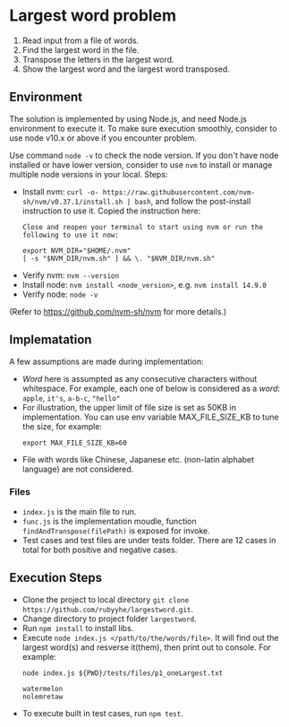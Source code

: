 # Largest word problem
1. Read input from a file of words.
2. Find the largest word in the file.
3. Transpose the letters in the largest word.
4. Show the largest word and the largest word transposed. 


## Environment
The solution is implemented by using Node.js, and need Node.js environment to execute it. To make sure execution smoothly, consider to use node v10.x or above if you encounter problem. 

Use command `node -v` to check the node version. If you don't have node installed or have lower version, consider to use `nvm` to install or manage multiple node versions in your local. 
Steps:
* Install nvm: `curl -o- https://raw.githubusercontent.com/nvm-sh/nvm/v0.37.1/install.sh | bash`, and follow the post-install instruction to use it. Copied the instruction here:
  ```
  Close and reopen your terminal to start using nvm or run the following to use it now:
  
  export NVM_DIR="$HOME/.nvm"
  [ -s "$NVM_DIR/nvm.sh" ] && \. "$NVM_DIR/nvm.sh" 
  ``` 
* Verify nvm: `nvm --version`
* Install node: `nvm install <node_version>`, e.g. `nvm install 14.9.0`
* Verify node: `node -v`
  
(Refer to https://github.com/nvm-sh/nvm for more details.)  

## Implematation
A few assumptions are made during implementation:
* *Word* here is assumpted as any consecutive characters without whitespace. For example, each one of below is considered as a *word*: `apple`, `it's`,  `a-b-c`, `"hello"`
* For illustration, the upper limit of file size is set as 50KB in implementation. You can use env variable MAX_FILE_SIZE_KB to tune the size, for example: 
  ```
  export MAX_FILE_SIZE_KB=60
  ```
* File with words like Chinese, Japanese etc. (non-latin alphabet language) are not considered. 

### Files
* `index.js` is the main file to run.
* `func.js` is the implementation moudle, function `findAndTranspose(filePath)` is exposed for invoke.
* Test cases and test files are under tests folder. There are 12 cases in total for both positive and negative cases.


## Execution Steps
* Clone the project to local directory `git clone https://github.com/rubyyhe/largestword.git`.
* Change directory to project folder `largestword`.
* Run `npm install` to install libs.
* Execute `node index.js </path/to/the/words/file>`. It will find out the largest word(s) and resverse it(them), then print out to console. 
For example:
    ```
    node index.js ${PWD}/tests/files/p1_oneLargest.txt
    
    watermelon
    nolemretaw  
    ```
* To execute built in test cases, run `npm test`.
  
